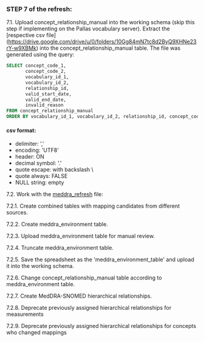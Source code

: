 ### STEP 7 of the refresh:

7.1. Upload concept_relationship_manual into the working schema (skip this step if implementing on the Pallas vocabulary server).
Extract the [respective csv file] (https://drive.google.com/drive/u/0/folders/10Gg84mN7tc8d2ByQ9XHNe23rY-w9XBMk) into the concept_relationship_manual table.
The file was generated using the query:
```sql
SELECT concept_code_1,
       concept_code_2,
       vocabulary_id_1,
       vocabulary_id_2,
       relationship_id,
       valid_start_date,
       valid_end_date,
       invalid_reason
FROM concept_relationship_manual
ORDER BY vocabulary_id_1, vocabulary_id_2, relationship_id, concept_code_1, concept_code_2, invalid_reason, valid_start_date, valid_end_date
```

#### csv format:
- delimiter: ','
- encoding: 'UTF8'
- header: ON
- decimal symbol: '.'
- quote escape: with backslash \
- quote always: FALSE
- NULL string: empty

7.2. Work with the [meddra_refresh](https://github.com/OHDSI/Vocabulary-v5.0/blob/master/MedDRA/Manual_work/meddra_refresh.sql) file:

7.2.1. Create combined tables with mapping candidates from different sources.

7.2.2. Create meddra_environment table.

7.2.3. Upload meddra_environment table for manual review.

7.2.4. Truncate meddra_environment table.

7.2.5. Save the spreadsheet as the 'meddra_environment_table' and upload it into the working schema.

7.2.6. Change concept_relationship_manual table according to meddra_environment table.

7.2.7. Create MedDRA-SNOMED hierarchical relationships.

7.2.8. Deprecate previously assigned hierarchical relationships for measurements

7.2.9. Deprecate previously assigned hierarchical relationships for concepts who changed mappings
